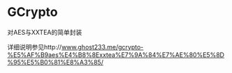 GCrypto
=======

对AES与XXTEA的简单封装

详细说明参见http://www.ghost233.me/gcrypto-%E5%AF%B9aes%E4%B8%8Exxtea%E7%9A%84%E7%AE%80%E5%8D%95%E5%B0%81%E8%A3%85/
